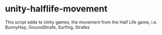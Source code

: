 # unity-halflife-movement
This script adds to Unity games, the movement from the Half Life game, i.e. BunnyHop, GroundStrafe, Surfing, Strafes
